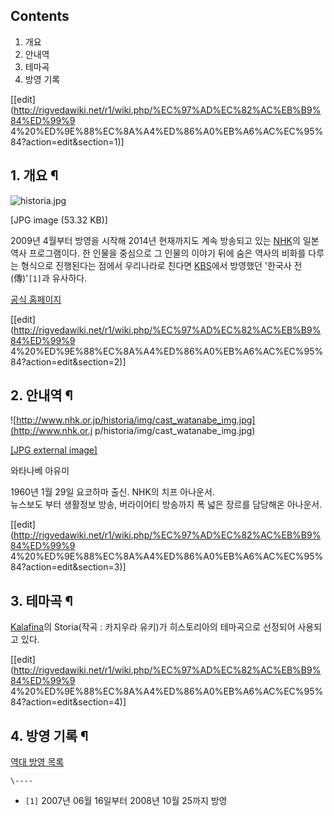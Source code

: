 ## Contents

    

1. 개요 
2. 안내역 
3. 테마곡 
4. 방영 기록 

[[edit](http://rigvedawiki.net/r1/wiki.php/%EC%97%AD%EC%82%AC%EB%B9%84%ED%99%9
4%20%ED%9E%88%EC%8A%A4%ED%86%A0%EB%A6%AC%EC%95%84?action=edit&section=1)]

## 1. 개요 ¶

![historia.jpg](//z.enha.kr/http://rigvedawiki.net/r1/pds/historia.jpg)

[JPG image (53.32 KB)]

  

2009년 4월부터 방영을 시작해 2014년 현재까지도 계속 방송되고 있는 [NHK](NHK.md)의 일본역사 프로그램이다. 한 인물을
중심으로 그 인물의 이야기 뒤에 숨은 역사의 비화를 다루는 형식으로 진행된다는 점에서 우리나라로 친다면 [KBS](KBS.md)에서
방영했던 '한국사 전(傳)'`[1]`과 유사하다.

  
  

[공식 홈페이지](http://www.nhk.or.jp/historia/index.html)

  

[[edit](http://rigvedawiki.net/r1/wiki.php/%EC%97%AD%EC%82%AC%EB%B9%84%ED%99%9
4%20%ED%9E%88%EC%8A%A4%ED%86%A0%EB%A6%AC%EC%95%84?action=edit&section=2)]

## 2. 안내역 ¶

![http://www.nhk.or.jp/historia/img/cast_watanabe_img.jpg](http://www.nhk.or.j
p/historia/img/cast_watanabe_img.jpg)

[[JPG external
image]](http://www.nhk.or.jp/historia/img/cast_watanabe_img.jpg)

  
와타나베 아유미

  

1960년 1월 29일 요코하마 출신. NHK의 치프 아나운서.  
뉴스보도 부터 생활정보 방송, 버라이어티 방송까지 폭 넓은 장르를 담당해온 아나운서.

  

[[edit](http://rigvedawiki.net/r1/wiki.php/%EC%97%AD%EC%82%AC%EB%B9%84%ED%99%9
4%20%ED%9E%88%EC%8A%A4%ED%86%A0%EB%A6%AC%EC%95%84?action=edit&section=3)]

## 3. 테마곡 ¶

[Kalafina](Kalafina.md)의 Storia(작곡 : 카지우라 유키)가 히스토리아의 테마곡으로 선정되어 사용되고 있다.

  
  

[[edit](http://rigvedawiki.net/r1/wiki.php/%EC%97%AD%EC%82%AC%EB%B9%84%ED%99%9
4%20%ED%9E%88%EC%8A%A4%ED%86%A0%EB%A6%AC%EC%95%84?action=edit&section=4)]

## 4. 방영 기록 ¶

[역대 방영 목록](http://www.nhk.or.jp/historia/backnumber/index.html)

`\----`

  * `[1]` 2007년 06월 16일부터 2008년 10월 25까지 방영

